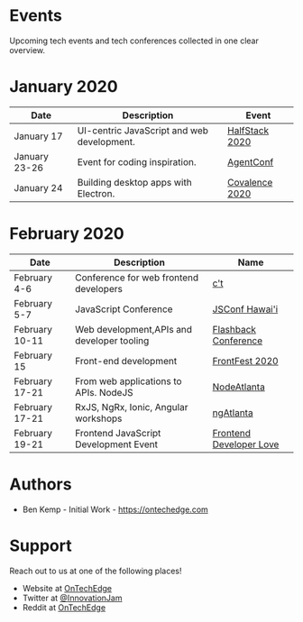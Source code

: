 # Events
Upcoming tech events and tech conferences collected in one clear overview.

# January 2020

| Date          | Description                                | Event                    |
| ------------- | ------------------------------------------ | ------------------------ | 
| January 17    | UI-centric JavaScript and web development. | [HalfStack 2020](https://halfstackconf.com/?utm_source=OnTechEdge) |
| January 23-26 | Event for coding inspiration.              | [AgentConf](https://agent.sh/?utm_source=OnTechEdge) |       
| January 24    | Building desktop apps with Electron.       | [Covalence 2020](http://www.covalenceconf.com/?utm_source=OnTechEdge) |

# February 2020

| Date          | Description                                | Name                     | 
| ------------- | ------------------------------------------ | ------------------------ | 
| February 4-6  | Conference for web frontend developers     | [c't <webdev>](https://ctwebdev.de/?utm_source=OnTechEdge) |
| February 5-7  | JavaScript Conference                      | [JSConf Hawai'i](https://www.jsconfhi.com/?utm_source=OnTechEdge) |
| February 10-11| Web development,APIs and developer tooling | [Flashback Conference](https://cfe.dev/events/flashback-conference-2020/?utm_source=OnTechEdge) |
| February 15   | Front-end development                      | [FrontFest 2020](https://frontfest.es/?utm_source=OnTechEdge) |
| February 17-21| From web applications to APIs. NodeJS      | [NodeAtlanta](https://node-atl.org/?utm_source=OnTechEdge) |
| February 17-21| RxJS, NgRx, Ionic, Angular workshops       | [ngAtlanta](https://ng-atl.org/?utm_source=OnTechEdge) |
| February 19-21| Frontend JavaScript Development Event      | [Frontend Developer Love](https://www.frontenddeveloperlove.com/?utm_source=OnTechEdge)

# Authors
- Ben Kemp - Initial Work - https://ontechedge.com

# Support
Reach out to us at one of the following places!
- Website at [OnTechEdge](https://ontechedge.com)
- Twitter at [@InnovationJam](https://twitter.com/innovationjam)
- Reddit at [OnTechEdge](https://www.reddit.com/r/OnTechEdge/)
